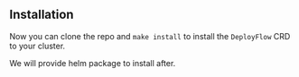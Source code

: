 ## Installation

Now you can clone the repo and `make install` to install the `DeployFlow` CRD to your cluster.

We will provide helm package to install after. 